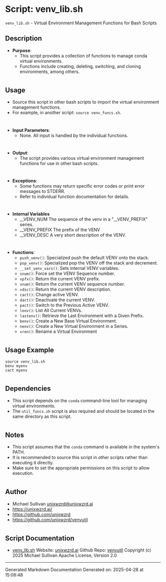 # Script: venv_lib.sh
`venv_lib.sh` - Virtual Environment Management Functions for Bash Scripts
## Description
- **Purpose**: 
  - This script provides a collection of functions to manage conda virtual environments.
  - Functions include creating, deleting, switching, and cloning environments, among others.
#
## Usage
 - Source this script in other bash scripts to import the virtual environment management functions.
 - For example, in another script: `source venv_funcs.sh`.
#
- **Input Parameters**: 
  - None. All input is handled by the individual functions.
#
- **Output**: 
  - The script provides various virtual environment management functions for use in other bash scripts.
#
- **Exceptions**: 
  - Some functions may return specific error codes or print error messages to STDERR.
  - Refer to individual function documentation for details.
#
- **Internal Variables**
  - __VENV_NUM    The sequence of the venv in a "__VENV_PREFIX" series.
  - __VENV_PREFIX The prefix of the VENV
  - __VENV_DESC   A very short description of the VENV.
#
- **Functions**:
  - `push_venv()`: Specialized push the default VENV onto the stack.
  - `pop_venv()`: Specialized pop the VENV off the stack and decrement.
  - `__set_venv_vars()`: Sets internal VENV variables.
  - `snum()`: Force set the VENV Sequence number.
  - `vpfx()`: Return the current VENV prefix.
  - `vnum()`: Return the current VENV sequence number.
  - `vdsc()`: Return the current VENV description.
  - `cact()`: Change active VENV.
  - `dact()`: Deactivate the current VENV.
  - `pact()`: Switch to the Previous Active VENV.
  - `lenv()`: List All Current VENVs.
  - `lastenv()`: Retrieve the Last Environment with a Given Prefix.
  - `benv()`: Create a New Base Virtual Environment.
  - `nenv()`: Create a New Virtual Environment in a Series.
  - `vren()`: Rename a Virtual Environment
#
## Usage Example
  ```shellscript
  source venv_lib.sh
  benv myenv
  cact myenv
  ```
#
## Dependencies
  - This script depends on the `conda` command-line tool for managing virtual environments.
  - The `util_funcs.sh` script is also required and should be located in the same directory as this script.
#
## Notes
  - This script assumes that the `conda` command is available in the system's PATH.
  - It is recommended to source this script in other scripts rather than executing it directly.
  - Make sure to set the appropriate permissions on this script to allow execution.
#
## Author
  - Michael Sullivan <unixwzrd@unixwzrd.ai>
  - https://unixwzrd.ai/
  - https://github.com/unixwzrd
  - https://github.com/unixwzrd/venvutil
#



## Script Documentation

* [venv_lib.sh](../venv_lib_sh.md)
Website: [unixwzrd.ai](https://unixwzrd.ai)
Github Repo: [venvutil](https://github.com/unixwzrd/venvutil)
Copyright (c) 2025 Michael Sullivan
Apache License, Version 2.0

---

Generated Markdown Documentation
Generated on: 2025-04-28 at 15:08:48
